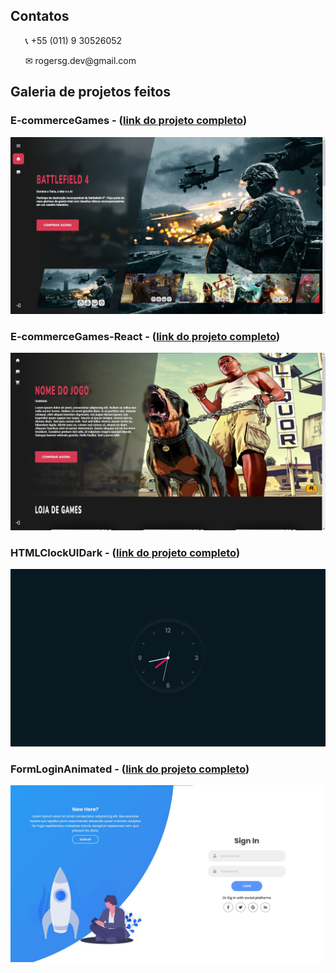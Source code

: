 ## Contatos

  <ul>
    <p>📞 +55 (011) 9 30526052</p>
    <p>✉ rogersg.dev@gmail.com</p>
  </ul>

## Galeria de projetos feitos

### E-commerceGames - (<a href="https://github.com/RogerSGomes/E-commerceGames">link do projeto completo</a>)
<img src="./github/galeria1.jpg" />

### E-commerceGames-React - (<a href="https://github.com/RogerSGomes/E-commerceGames-React">link do projeto completo</a>)
<img src="./github/galeria2.jpg" />

### HTMLClockUIDark - (<a href="https://github.com/RogerSGomes/HTMLClockUIDark">link do projeto completo</a>)
<img src="./github/galeria3.jpg" />

### FormLoginAnimated - (<a href="https://github.com/RogerSGomes/E-commerceGames-React">link do projeto completo</a>)
<img src="./github/galeria4.jpg" />
